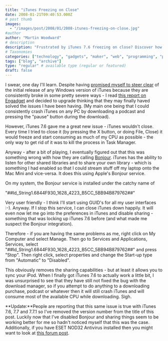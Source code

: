 ```yaml
---
title: "iTunes Freezing on Close"
date: 2008-01-21T09:40:53.000Z
# post thumb
images:
  - "/images/post/2008/01/2008-itunes-freezing-on-close.jpg"
#author
author: "Martin Woodward"
# description
description: "Frustrated by iTunes 7.6 freezing on close? Discover how disabling Bonjour can restore functionality and improve your experience."
# Taxonomies
categories: ["technology", "gadgets", "maker", "web", "programming", "podcast"]
tags: ["blog", "archive"]
type: "regular" # available type (regular or featured)
draft: false
---
```

I swear, one day I'll learn.  Despite having [promised myself to steer clear](http://www.woodwardweb.com/podcasting/000371.html) of the initial release of any Windows version of iTunes because they are consistently broke in some pretty severe ways - I read [this report on Engadget](http://www.engadget.com/2008/01/15/apples-itunes-7-6-plays-nice-with-64-bit-vista/) and decided to upgrade thinking that they may finally haved solved the issues I have been having.  (My main one being that I could consistently crash iTunes on any PC by downloading a podcast and pressing the "pause" button during the download). 

However, iTunes 7.6 gave me a great new issue - iTunes wouldn't close.  Every time I tried to close it (by pressing the X button, or doing File, Close) it would freeze and start consuming as much of my CPU as possible - the only way to get rid of it was to kill the process in Task Manager. 

Anyway - after a bit of playing, I eventually figured out that this was something wrong with how they are calling [Bonjour](http://en.wikipedia.org/wiki/Bonjour_(software)).  iTunes has the ability to listen for other shared libraries and to share your own library - which is something I had enabled so that I could stream stuff off my laptop onto the Mac Mini and vice-versa.  It does this using Apple's Bonjour service. 

On my system, the Bonjour service is installed under the catchy name of  

"##Id_String1.6844F930_1628_4223_B5CC_5BB94B879762##" 

Very user friendly - I think I'll start using GUID's for all my user interfaces :-).  Anyway.  If I stop this service, I can close iTunes down happily.  It will even now let me go into the preferences in iTunes and disable sharing - something that was locking up iTunes 7.6 before (and what made me suspect the Bonjour integration). 

Therefore - if you are having the same problems as me, right click on My Computer and select Manage.  Then go to Services and Applications, Services, select "##Id_String1.6844F930_1628_4223_B5CC_5BB94B879762##" and press "Stop".  Then right click, select properties and change the Start-up type from "Automatic" to "Disabled". 

This obviously removes the sharing capabilities - but at least it allows you to sync your iPod.  When I finally got iTunes 7.6 to actually work a little bit, I was unsurprised to see that they have still not fixed the bug with the download manager, so if you attempt to do anything to a downloading purchase, podcast or whatever then it will still crash iTunes and will consume most of the available CPU while downloading.  Sigh.

**Update:**People are reporting that this same issue is true with iTunes 7.6, 7.7 and 7.7.1 so I've removed the version number from the title of this post.  Luckily now that I've disabled Bonjour and sharing things seem to be working better for me so hadn't noticed myself that this was the case.  Additionally, if you have ESET NOD32 Antivirus installed then you might want to look at [this forum post](http://www.eset.com/support/kb.php?option=com_kb&Itemid=29&page=articles&articleid=760).
